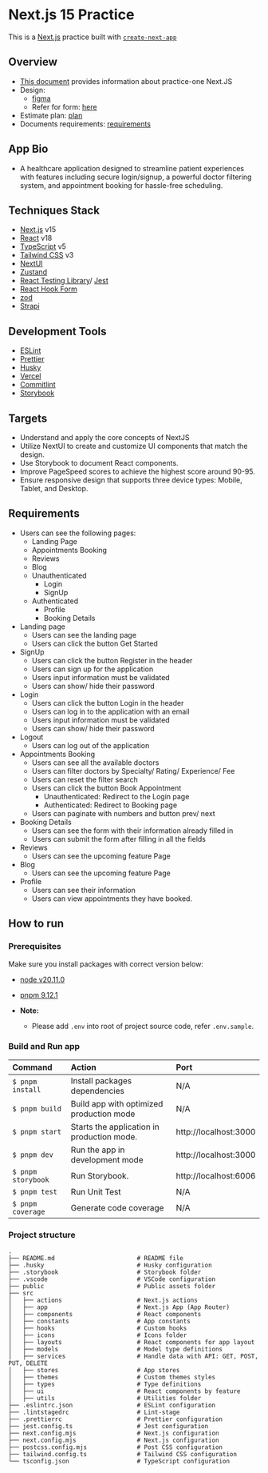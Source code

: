 # Next.js 15 Practice

This is a [Next.js](https://nextjs.org/) practice built with [`create-next-app`](https://github.com/vercel/next.js/tree/canary/packages/create-next-app)

## Overview

- [This document](https://docs.google.com/document/d/1Pxz4i7bTHWRCa8x4zCorF9HUxJ1WicLndIJNAgCOJRQ/edit?tab=t.0) provides information about practice-one Next.JS
- Design:
  - [figma](<https://www.figma.com/design/fm7G2jYC6DfCX93wk8Zi3z/CareMate-(Community)?node-id=0-1&node-type=canvas&t=wkw1y108oira6rwi-0>)
  - Refer for form: [here](https://www.jotform.com/build/243378581809469?s=templates&salesforceTemplate=1)
- Estimate plan: [plan](https://docs.google.com/document/d/1Fx6D8fAdXLi-Vx2lW_XB7YPDIJDqMw0JrMsXwTFxZok/edit?tab=t.0#heading=h.cv6kvnd7rylc)
- Documents requirements: [requirements](https://docs.google.com/document/d/1PReqvuwG4ZWFjPevnZNuFKKSSJQQOcxQZx_N64HAWfc/edit?tab=t.0)

## App Bio

- A healthcare application designed to streamline patient experiences with features including secure login/signup, a powerful doctor filtering system, and appointment booking for hassle-free scheduling.

## Techniques Stack

- [Next.js](https://nextjs.org/) v15
- [React](https://react.dev/) v18
- [TypeScript](https://www.typescriptlang.org/) v5
- [Tailwind CSS](https://tailwindcss.com/) v3
- [NextUI](https://nextui.org/)
- [Zustand](https://zustand.docs.pmnd.rs/getting-started/introduction)
- [React Testing Library](https://testing-library.com/docs/react-testing-library/intro/)/ [Jest](https://jestjs.io/)
- [React Hook Form](https://react-hook-form.com/)
- [zod](https://zod.dev/)
- [Strapi](https://strapi.io/)

## Development Tools

- [ESLint](https://eslint.org/)
- [Prettier](https://prettier.io/)
- [Husky](https://github.com/typicode/husky)
- [Vercel](https://vercel.com)
- [Commitlint](https://commitlint.js.org/#/)
- [Storybook](https://storybook.js.org/)

## Targets

- Understand and apply the core concepts of NextJS
- Utilize NextUI to create and customize UI components that match the design.
- Use Storybook to document React components.
- Improve PageSpeed scores to achieve the highest score around 90-95.
- Ensure responsive design that supports three device types: Mobile, Tablet, and Desktop.

## Requirements

- Users can see the following pages:
  - Landing Page
  - Appointments Booking
  - Reviews
  - Blog
  - Unauthenticated
    - Login
    - SignUp
  - Authenticated
    - Profile
    - Booking Details
- Landing page
  - Users can see the landing page
  - Users can click the button Get Started
- SignUp
  - Users can click the button Register in the header
  - Users can sign up for the application
  - Users input information must be validated
  - Users can show/ hide their password
- Login
  - Users can click the button Login in the header
  - Users can log in to the application with an email
  - Users input information must be validated
  - Users can show/ hide their password
- Logout
  - Users can log out of the application
- Appointments Booking
  - Users can see all the available doctors
  - Users can filter doctors by Specialty/ Rating/ Experience/ Fee
  - Users can reset the filter search
  - Users can click the button Book Appointment
    - Unauthenticated: Redirect to the Login page
    - Authenticated: Redirect to Booking page
  - Users can paginate with numbers and button prev/ next
- Booking Details
  - Users can see the form with their information already filled in
  - Users can submit the form after filling in all the fields
- Reviews
  - Users can see the upcoming feature Page
- Blog
  - Users can see the upcoming feature Page
- Profile
  - Users can see their information
  - Users can view appointments they have booked.

## How to run

### Prerequisites

Make sure you install packages with correct version below:

- [node v20.11.0](https://nodejs.org/en/download/package-manager)
- [pnpm 9.12.1](https://pnpm.io/installation)

- **Note:**
  - Please add `.env` into root of project source code, refer `.env.sample`.

### Build and Run app

| Command            | Action                                     | Port                  |
| :----------------- | :----------------------------------------- | :-------------------- |
| `$ pnpm install`   | Install packages dependencies              | N/A                   |
| `$ pnpm build`     | Build app with optimized production mode   | N/A                   |
| `$ pnpm start`     | Starts the application in production mode. | http://localhost:3000 |
| `$ pnpm dev`       | Run the app in development mode            | http://localhost:3000 |
| `$ pnpm storybook` | Run Storybook.                             | http://localhost:6006 |
| `$ pnpm test`      | Run Unit Test                              | N/A                   |
| `$ pnpm coverage`  | Generate code coverage                     | N/A                   |

### Project structure

```shell
.
├── README.md                       # README file
├── .husky                          # Husky configuration
├── .storybook                      # Storybook folder
├── .vscode                         # VSCode configuration
├── public                          # Public assets folder
├── src
│   ├── actions                     # Next.js actions
│   ├── app                         # Next.js App (App Router)
│   ├── components                  # React components
│   ├── constants                   # App constants
│   ├── hooks                       # Custom hooks
│   ├── icons                       # Icons folder
│   ├── layouts                     # React components for app layout
│   ├── models                      # Model type definitions
│   ├── services                    # Handle data with API: GET, POST, PUT, DELETE
│   ├── stores                      # App stores
│   ├── themes                      # Custom themes styles
│   ├── types                       # Type definitions
│   ├── ui                          # React components by feature
│   ├── utils                       # Utilities folder
├── .eslintrc.json                  # ESLint configuration
├── .lintstagedrc                   # Lint-stage
├── .prettierrc                     # Prettier configuration
├── jest.config.ts                  # Jest configuration
├── next.config.mjs                 # Next.js configuration
├── next.config.mjs                 # Next.js configuration
├── postcss.config.mjs              # Post CSS configuration
├── tailwind.config.ts              # Tailwind CSS configuration
└── tsconfig.json                   # TypeScript configuration
```
